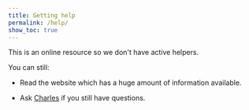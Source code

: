 ```yaml
---
title: Getting help
permalink: /help/
show_toc: true
---
```


This is an online resource so we don't have active helpers.

You can still:

- Read the website which has a huge amount of information available.

- Ask [Charles](https://aus.social/@charlesmartin) if you still have questions.

